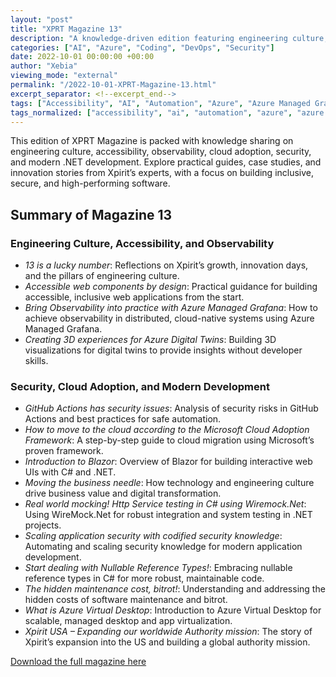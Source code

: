 ```yaml
---
layout: "post"
title: "XPRT Magazine 13"
description: "A knowledge-driven edition featuring engineering culture, accessibility, observability, cloud adoption, security, and modern .NET development. Includes practical guides, case studies, and innovation stories from Xpirit’s experts."
categories: ["AI", "Azure", "Coding", "DevOps", "Security"]
date: 2022-10-01 00:00:00 +00:00
author: "Xebia"
viewing_mode: "external"
permalink: "/2022-10-01-XPRT-Magazine-13.html"
excerpt_separator: <!--excerpt_end-->
tags: ["Accessibility", "AI", "Automation", "Azure", "Azure Managed Grafana", "Azure Virtual Desktop", "Bitrot", "Blazor", "Cloud Adoption", "Coding", "Compliance", "DevOps", "Digital Twins", "Engineering Culture", "GitHub Actions", "Knowledge Sharing", "Magazines", "Mocking", "Nullable Reference Types", "Observability", "Platform Engineering", "Security", "Team Learning", "WireMock", "Xpirit USA"]
tags_normalized: ["accessibility", "ai", "automation", "azure", "azure managed grafana", "azure virtual desktop", "bitrot", "blazor", "cloud adoption", "coding", "compliance", "devops", "digital twins", "engineering culture", "github actions", "knowledge sharing", "magazines", "mocking", "nullable reference types", "observability", "platform engineering", "security", "team learning", "wiremock", "xpirit usa"]
---
```


This edition of XPRT Magazine is packed with knowledge sharing on engineering culture, accessibility, observability, cloud adoption, security, and modern .NET development. Explore practical guides, case studies, and innovation stories from Xpirit’s experts, with a focus on building inclusive, secure, and high-performing software.
<!--excerpt_end-->

## Summary of Magazine 13

### Engineering Culture, Accessibility, and Observability

- *13 is a lucky number*: Reflections on Xpirit’s growth, innovation days, and the pillars of engineering culture.
- *Accessible web components by design*: Practical guidance for building accessible, inclusive web applications from the start.
- *Bring Observability into practice with Azure Managed Grafana*: How to achieve observability in distributed, cloud-native systems using Azure Managed Grafana.
- *Creating 3D experiences for Azure Digital Twins*: Building 3D visualizations for digital twins to provide insights without developer skills.

### Security, Cloud Adoption, and Modern Development

- *GitHub Actions has security issues*: Analysis of security risks in GitHub Actions and best practices for safe automation.
- *How to move to the cloud according to the Microsoft Cloud Adoption Framework*: A step-by-step guide to cloud migration using Microsoft’s proven framework.
- *Introduction to Blazor*: Overview of Blazor for building interactive web UIs with C# and .NET.
- *Moving the business needle*: How technology and engineering culture drive business value and digital transformation.
- *Real world mocking! Http Service testing in C# using Wiremock.Net*: Using WireMock.Net for robust integration and system testing in .NET projects.
- *Scaling application security with codified security knowledge*: Automating and scaling security knowledge for modern application development.
- *Start dealing with Nullable Reference Types!*: Embracing nullable reference types in C# for more robust, maintainable code.
- *The hidden maintenance cost, bitrot!*: Understanding and addressing the hidden costs of software maintenance and bitrot.
- *What is Azure Virtual Desktop*: Introduction to Azure Virtual Desktop for scalable, managed desktop and app virtualization.
- *Xpirit USA – Expanding our worldwide Authority mission*: The story of Xpirit’s expansion into the US and building a global authority mission.

[Download the full magazine here](https://xebia.com/media/2025/05/Xpirit_XPRT_magazine_13_v5.pdf)
